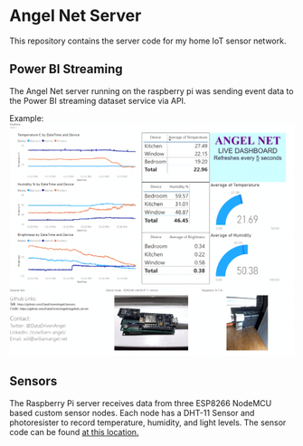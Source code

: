 # Angel Net Server
This repository contains the server code for my home IoT sensor network.

## Power BI Streaming

The Angel Net server running on the raspberry pi was sending event data to the Power BI streaming dataset service via API.
 
Example:
![Power BI Dashboard](/AngelNetDashboard.gif)

## Sensors

The Raspberry Pi server receives data from three ESP8266 NodeMCU based custom sensor nodes. Each node has a DHT-11 Sensor and photoresister to record temperature, humidity, and light levels. The sensor code can be found [at this location.](https://github.com/DataDrivenAngel/angelnet
)


